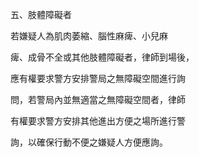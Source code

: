 五、肢體障礙者

若嫌疑人為肌肉萎縮、腦性麻痺、小兒麻

痺、成骨不全或其他肢體障礙者，律師到場後，

應有權要求警方安排警局之無障礙空間進行詢

問，若警局內並無適當之無障礙空間者，律師

有權要求警方安排其他進出方便之場所進行警

詢，以確保行動不便之嫌疑人方便應詢。

